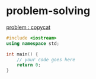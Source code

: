 # problem-solving </br>

[problem : copycat](https://toph.co/p/copycat)

```cpp
#include <iostream>
using namespace std;

int main() {
	// your code goes here
	return 0;
}

```
